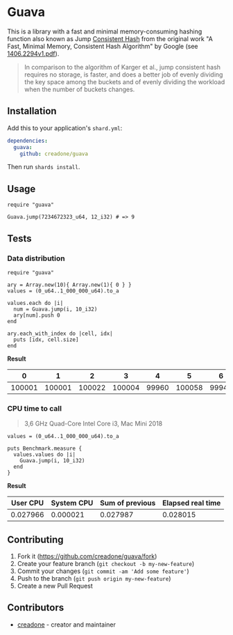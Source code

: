 # Guava

This is a library with a fast and minimal memory-consuming hashing function also known as Jump [Consistent Hash](https://en.wikipedia.org/wiki/Consistent_hashing) from the original work "A Fast, Minimal Memory, Consistent Hash Algorithm" by Google (see [1406.2294v1.pdf](https://arxiv.org/pdf/1406.2294v1.pdf)).

> In comparison to the algorithm of Karger et al., jump consistent hash requires no storage, is faster, and does a better job of evenly dividing the key
space among the buckets and of evenly dividing the workload when the number of buckets changes.

## Installation

Add this to your application's `shard.yml`:

```yaml
dependencies:
  guava:
    github: creadone/guava
```

Then run `shards install`.

## Usage

```crystal
require "guava"

Guava.jump(7234672323_u64, 12_i32) # => 9
```

## Tests

### Data distribution

```crystal
require "guava"

ary = Array.new(10){ Array.new(1){ 0 } }
values = (0_u64..1_000_000_u64).to_a

values.each do |i|
  num = Guava.jump(i, 10_i32)
  ary[num].push 0
end

ary.each_with_index do |cell, idx|
  puts [idx, cell.size]
end
```

**Result**

| 0 | 1 | 2 | 3 | 4 | 5 | 6 | 7 | 8 | 9 |
| --- | --- | --- | --- | --- | --- | --- | --- | --- | --- |
| 100001 | 100001 | 100022 | 100004 | 99960 | 100058 | 99945 | 100070 | 99957 | 99992 |

### CPU time to call

> 3,6 GHz Quad-Core Intel Core i3, Mac Mini 2018

```crystal
values = (0_u64..1_000_000_u64).to_a

puts Benchmark.measure {
  values.values do |i|
    Guava.jump(i, 10_i32)
  end
}
```
**Result**

| User CPU | System CPU | Sum of previous | Elapsed real time |
| --------- | --------- | --------- | --------- |
| 0.027966  | 0.000021  | 0.027987  | 0.028015 |

## Contributing

1. Fork it (https://github.com/creadone/guava/fork)
2. Create your feature branch (`git checkout -b my-new-feature`)
3. Commit your changes (`git commit -am 'Add some feature'`)
4. Push to the branch (`git push origin my-new-feature`)
5. Create a new Pull Request

## Contributors

- [creadone](https://github.com/creadone) - creator and maintainer
